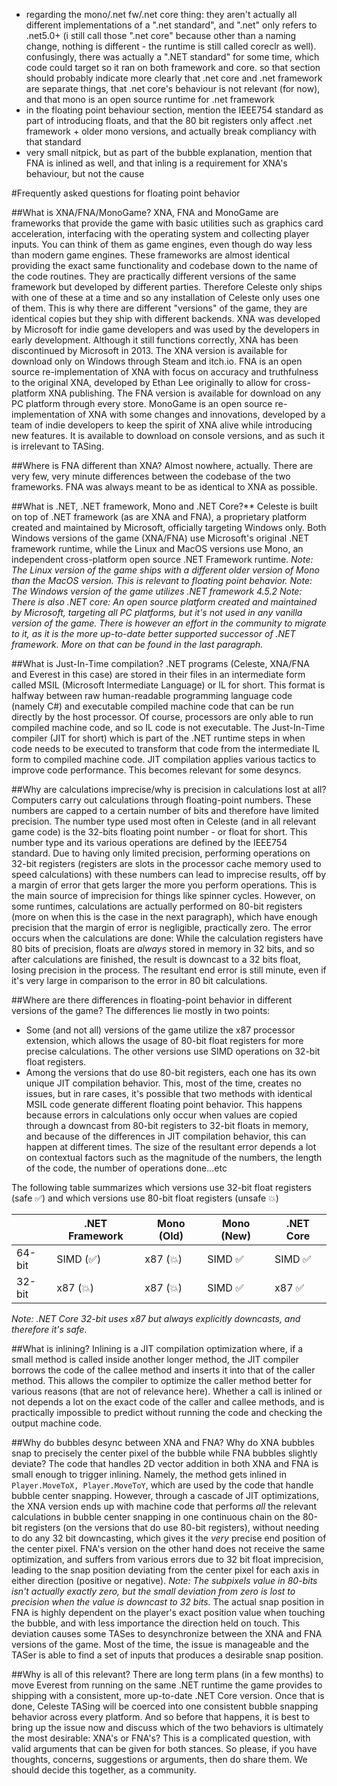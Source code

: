 - regarding the mono/.net fw/.net core thing: they aren't actually all different implementations of a ".net standard", and ".net" only refers to .net5.0+ (i still call those ".net core" because other than a naming change, nothing is different - the runtime is still called coreclr as well). confusingly, there was actually a ".NET standard" for some time, which code could target so it ran on both framework and core. so that section should probably indicate more clearly that .net core and .net framework are separate things, that .net core's behaviour is not relevant (for now), and that mono is an open source runtime for .net framework
- in the floating point behaviour section, mention the IEEE754 standard as part of introducing floats, and that the 80 bit registers only affect .net framework + older mono versions, and actually break compliancy with that standard
- very small nitpick, but as part of the bubble explanation, mention that FNA is inlined as well, and that inling is a requirement for XNA's behaviour, but not the cause

#Frequently asked questions for floating point behavior

##What is XNA/FNA/MonoGame?
XNA, FNA and MonoGame are frameworks that provide the game with basic utilities such as graphics card acceleration, interfacing with the operating system and collecting player inputs. You can think of them as game engines, even though do way less than modern game engines.
These frameworks are almost identical providing the exact same functionality and codebase down to the name of the code routines. They are practically different versions of the same framework but developed by different parties. Therefore Celeste only ships with one of these at a time and so any installation of Celeste only uses one of them. This is why there are different "versions" of the game, they are identical copies but they ship with different backends.
XNA was developed by Microsoft for indie game developers and was used by the developers in early development. Although it still functions correctly, XNA has been discontinued by Microsoft in 2013. The XNA version is available for download only on Windows through Steam and itch.io.
FNA is an open source re-implementation of XNA with focus on accuracy and truthfulness to the original XNA, developed by Ethan Lee originally to allow for cross-platform XNA publishing. The FNA version is available for download on any PC platform through every store.
MonoGame is an open source re-implementation of XNA with some changes and innovations, developed by a team of indie developers to keep the spirit of XNA alive while introducing new features. It is available to download on console versions, and as such it is irrelevant to TASing.

##Where is FNA different than XNA?
Almost nowhere, actually. There are very few, very minute differences between the codebase of the two frameworks. FNA was always meant to be as identical to XNA as possible.

##What is .NET, .NET framework, Mono and .NET Core?**
Celeste is built on top of .NET framework (as are XNA and FNA), a proprietary platform created and maintained by Microsoft, officially targeting Windows only. Both Windows versions of the game (XNA/FNA) use Microsoft's original .NET framework runtime, while the Linux and MacOS versions use Mono, an independent cross-platform open source .NET Framework runtime.
*Note: The Linux version of the game ships with a different older version of Mono than the MacOS version. This is relevant to floating point behavior.*
*Note: The Windows version of the game utilizes .NET framework 4.5.2*
*Note: There is also .NET core: An open source platform created and maintained by Microsoft, targeting all PC platforms, but it's not used in any vanilla version of the game. There is however an effort in the community to migrate to it, as it is the more up-to-date better supported successor of .NET framework. More on that can be found in the last paragraph.*

##What is Just-In-Time compilation?
.NET programs (Celeste, XNA/FNA and Everest in this case) are stored in their files in an intermediate form called MSIL (Microsoft Intermediate Language) or IL for short. This format is halfway between raw human-readable programming language code (namely C#) and executable compiled machine code that can be run directly by the host processor.
Of course, processors are only able to run compiled machine code, and so IL code is not executable. The Just-In-Time compiler (JIT for short) which is part of the .NET runtime steps in when code needs to be executed to transform that code from the intermediate IL form to compiled machine code.
JIT compilation applies various tactics to improve code performance. This becomes relevant for some desyncs.

##Why are calculations imprecise/why is precision in calculations lost at all?
Computers carry out calculations through floating-point numbers. These numbers are capped to a certain number of bits and therefore have limited precision. The number type used most often in Celeste (and in all relevant game code) is the 32-bits floating point number - or float for short. This number type and its various operations are defined by the IEEE754 standard.
Due to having only limited precision, performing operations on 32-bit registers (registers are slots in the processor cache memory used to speed calculations) with these numbers can lead to imprecise results, off by a margin of error that gets larger the more you perform operations. This is the main source of imprecision for things like spinner cycles.
However, on some runtimes, calculations are actually performed on 80-bit registers (more on when this is the case in the next paragraph), which have enough precision that the margin of error is negligible, practically zero. The error occurs when the calculations are done: While the calculation registers have 80 bits of precision, floats are *always* stored in memory in 32 bits, and so after calculations are finished, the result is downcast to a 32 bits float, losing precision in the process. The resultant end error is still minute, even if it's very large in comparison to the error in 80 bit calculations.

##Where are there differences in floating-point behavior in different versions of the game?
The differences lie mostly in two points:
- Some (and not all) versions of the game utilize the x87 processor extension, which allows the usage of 80-bit float registers for more precise calculations. The other versions use SIMD operations on 32-bit float registers.
- Among the versions that do use 80-bit registers, each one has its own unique JIT compilation behavior. This, most of the time, creates no issues, but in rare cases, it's possible that two methods with identical MSIL code generate different floating point behavior. This happens because errors in calculations only occur when values are copied through a downcast from 80-bit registers to 32-bit floats in memory, and because of the differences in JIT compilation behavior, this can happen at different times. The size of the resultant error depends a lot on contextual factors such as the magnitude of the numbers, the length of the code, the number of operations done...etc

The following table summarizes which versions use 32-bit float registers (safe ✅) and which versions use 80-bit float registers (unsafe 💥)

|        | .NET Framework | Mono (Old) | Mono (New) | .NET Core |
| ------ | -------------- | ---------- | ---------- | --------- |
| 64-bit | SIMD (✅)      | x87 (💥)   | SIMD ✅    | SIMD ✅    |
| 32-bit | x87 (💥)       | x87 (💥)   | SIMD ✅    | x87 ✅     |
*Note: .NET Core 32-bit uses x87 but always explicitly downcasts, and therefore it's safe.*

##What is inlining?
Inlining is a JIT compilation optimization where, if a small method is called inside another longer method, the JIT compiler borrows the code of the callee method and inserts it into that of the caller method. This allows the compiler to optimize the caller method better for various reasons (that are not of relevance here).
Whether a call is inlined or not depends a lot on the exact code of the caller and callee methods, and is practically impossible to predict without running the code and checking the output machine code.

##Why do bubbles desync between XNA and FNA? Why do XNA bubbles snap to precisely the center pixel of the bubble while FNA bubbles slightly deviate?
The code that handles 2D vector addition in both XNA and FNA is small enough to trigger inlining. Namely, the method gets inlined in `Player.MoveToX, Player.MoveToY`, which are used by the code that handle bubble center snapping. However, through a cascade of JIT optimizations, the XNA version ends up with machine code that performs *all* the relevant calculations in bubble center snapping in one continuous chain on the 80-bit registers (on the versions that do use 80-bit registers), without needing to do any 32 bit downcasting, which gives it the *very* precise end position of the center pixel. FNA's version on the other hand does not receive the same optimization, and suffers from various errors due to 32 bit float imprecision, leading to the snap position deviating from the center pixel for each axis in either direction (positive or negative).
*Note: The subpixels value in 80-bits isn't actually exactly zero, but the small deviation from zero is lost to precision when the value is downcast to 32 bits.*
The actual snap position in FNA is highly dependent on the player's exact position value when touching the bubble, and with less importance the direction held on touch.
This deviation causes some TASes to desynchronize between the XNA and FNA versions of the game. Most of the time, the issue is manageable and the TASer is able to find a set of inputs that produces a desirable snap position.

##Why is all of this relevant?
There are long term plans (in a few months) to move Everest from running on the same .NET runtime the game provides to shipping with a consistent, more up-to-date .NET Core version. Once that is done, Celeste TASing will be coerced into one consistent bubble snapping behavior across every platform. And so before that happens, it is best to bring up the issue now and discuss which of the two behaviors is ultimately the most desirable: XNA's or FNA's?
This is a complicated question, with valid arguments that can be given for both stances. So please, if you have thoughts, concerns, suggestions or arguments, then do share them. We should decide this together, as a community.